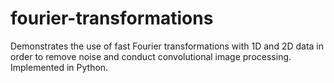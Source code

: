 # fourier-transformations

Demonstrates the use of fast Fourier transformations with 1D and 2D data in order to remove noise and conduct convolutional image processing. 
Implemented in Python.
